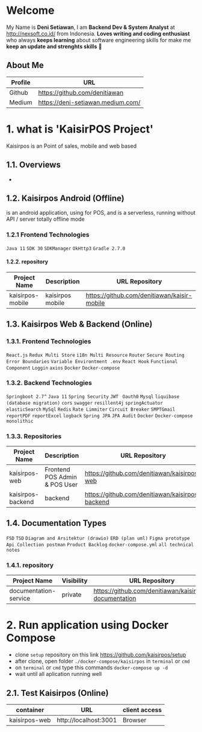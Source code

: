 # Welcome 

My Name is **Deni Setiawan**, I am **Backend Dev & System Analyst** at http://nexsoft.co.id/ from Indonesia.
**Loves writing and coding enthusiast** who always **keeps learning** about software engineering skills for make me **keep an update and strenghts skills** 🚀


## About Me
| Profile     | URL                                                          | 
|------------------|--------------|
| Github | https://github.com/denitiawan |
| Medium | https://deni-setiawan.medium.com/ |

# 1. what is 'KaisirPOS Project'
Kaisirpos is an Point of sales, mobile and web based

## 1.1. Overviews
- 


## 1.2. Kaisirpos Android (Offline)
is an android application, using for POS, and is a serverless, running without API / server totally offline mode

### 1.2.1 Frontend Technologies
`Java 11`
`SDK 30`
`SDKManager`
`OkHttp3`
`Gradle 2.7.0`


#### 1.2.2. repository
| Project Name     | Description  | URL Repository                                                          | 
|------------------|--------------|-------------------------------------------------------------------------|
| kaisirpos-mobile | kaisirpos mobile | https://github.com/denitiawan/kaisir-mobile                                      |



## 1.3. Kaisirpos Web & Backend (Online)

### 1.3.1. Frontend Technologies
`React.js`
`Redux Multi Store`
`i18n Multi Resource`
`Router`
`Secure Routing`
`Error Boundaries`
`Variable Environtment .env`
`React Hook`
`Functional Component`
`Loggin`
`axios`
`Docker`
`Docker-compose`


### 1.3.2. Backend Technologies
`Springboot 2.7^`
`Java 11`
`Spring Security`
`JWT `
`Oauth0`
`Mysql`
`liquibase (database migration)`
`cors`
`swagger`
`resillent4j`
`springActuator`
`elasticSearch`
`MySql`
`Redis`
`Rate Limmiter`
`Circuit Breaker`
`SMPTGmail`
`reportPDF`
`reportExcel`
`logback`
`Spring JPA`
`JPA Audit`
`Docker`
`Docker-compose`
`monolithic`


### 1.3.3. Repositories
| Project Name     | Description  | URL Repository                                              | 
|------------------|--------------|-------------------------------------------------------------|
| kaisirpos-web | Frontend POS Admin & POS User  | https://github.com/denitiawan/kaisirpos-web  |
| kaisirpos-backend | backend  | https://github.com/denitiawan/kaisirpos-backend                |



## 1.4. Documentation Types
`FSD`
`TSD`
`Diagram and Arsitektur (drawio)`
`ERD (plan uml)`
`Figma prototype`
`Api Collection postman`
`Product Backlog`
`docker-compose.yml`
`all technical notes`


### 1.4.1. repository
| Project Name     | Visibility  | URL Repository                                                          | 
|------------------|--------------|-------------------------------------------------------------------------|
| documentation-service | private | https://github.com/denitiawan/kaisirpos-documentation                   |


# 


# 2. Run application using Docker Compose
- clone `setup` repository on this link https://github.com/kaisirpos/setup
- after clone, open folder `./docker-compose/kaisirpos` in `terminal` or `cmd`
- on `terminal` or `cmd` type this commands `docker-compose up -d`
- wait until all aplication running well

## 2.1.  Test Kaisirpos (Online)
| container     | URL      | client access |
|--------|--------------|--------------|
| kaisirpos-web  | http://localhost:3001 | Browser |




